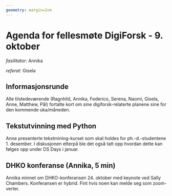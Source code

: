 ```yaml
---
geometry: margin=2cm
---
```


# Agenda for fellesmøte DigiForsk - 9. oktober

*fasilitator*: Annika

*referat*: Gisela

## Informasjonsrunde

Alle tilstedeværende (Ragnhild, Annika, Federico, Serena, Naomi, Gisela, Anne, Matthew, Pål) fortalte kort om sine digiforsk-relaterte planene sine for den kommende uka/måneden.

## Tekstutvinning med Python

Anne presenterte tekstmining-kurset som skal holdes for ph.-d.-studentene 1. desember.  I diskusjonen etterpå ble det også tatt opp hvordan dette kan følges opp under DS Days i januar.

## DHKO konferanse (Annika, 5 min)

Annika minnet om DHKO-konferansen 24. oktober med keynote ved Sally Chambers.  Konferansen er hybrid. Fint hvis noen kan melde seg som zoom-verter.


